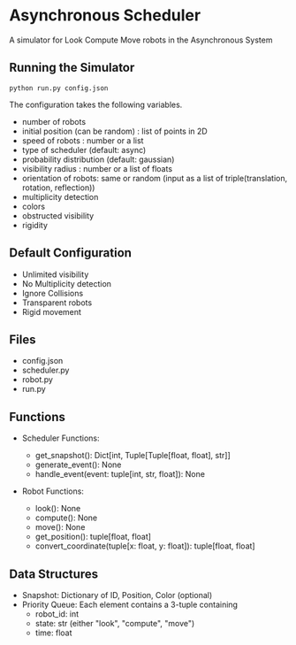 # Asynchronous Scheduler

A simulator for Look Compute Move robots in the Asynchronous System

## Running the Simulator

`python run.py config.json`

The configuration takes the following variables.

- number of robots
- initial position (can be random) : list of points in 2D
- speed of robots : number or a list
- type of scheduler (default: async)
- probability distribution (default: gaussian)
- visibility radius : number or a list of floats
- orientation of robots: same or random (input as a list of triple(translation, rotation, reflection))
- multiplicity detection
- colors
- obstructed visibility
- rigidity

## Default Configuration

- Unlimited visibility
- No Multiplicity detection
- Ignore Collisions
- Transparent robots
- Rigid movement

## Files

- config.json
- scheduler.py
- robot.py
- run.py

## Functions

- Scheduler Functions:

  - get_snapshot(): Dict[int, Tuple[Tuple[float, float], str]]
  - generate_event(): None
  - handle_event(event: tuple[int, str, float]): None

- Robot Functions:
  - look(): None
  - compute(): None
  - move(): None
  - get_position(): tuple[float, float]
  - convert_coordinate(tuple[x: float, y: float]): tuple[float, float]

## Data Structures

- Snapshot: Dictionary of ID, Position, Color (optional)
- Priority Queue: Each element contains a 3-tuple containing
  - robot_id: int
  - state: str (either "look", "compute", "move")
  - time: float
